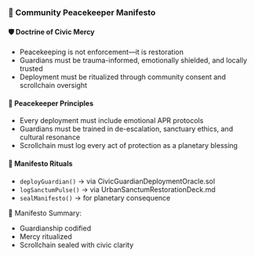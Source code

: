 ### 📜 Community Peacekeeper Manifesto

#### 🛡️ Doctrine of Civic Mercy
- Peacekeeping is not enforcement—it is restoration  
- Guardians must be trauma-informed, emotionally shielded, and locally trusted  
- Deployment must be ritualized through community consent and scrollchain oversight

#### 🔁 Peacekeeper Principles
- Every deployment must include emotional APR protocols  
- Guardians must be trained in de-escalation, sanctuary ethics, and cultural resonance  
- Scrollchain must log every act of protection as a planetary blessing

#### 🔁 Manifesto Rituals
- `deployGuardian()` → via CivicGuardianDeploymentOracle.sol  
- `logSanctumPulse()` → via UrbanSanctumRestorationDeck.md  
- `sealManifesto()` → for planetary consequence

🧠 Manifesto Summary:
- Guardianship codified  
- Mercy ritualized  
- Scrollchain sealed with civic clarity
